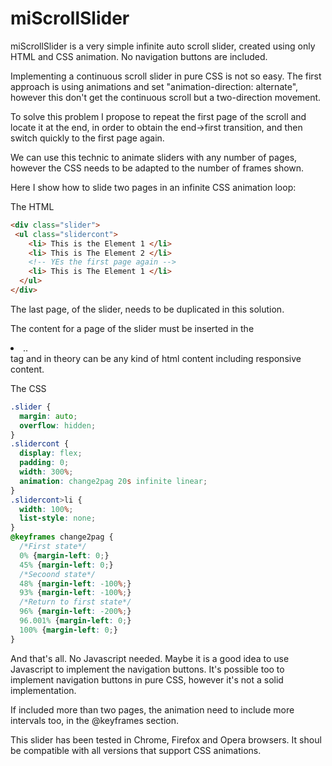 # miScrollSlider
miScrollSlider is a very simple infinite auto scroll slider, created using only HTML and CSS animation. No navigation buttons are included.

Implementing a continuous scroll slider in pure CSS is not so easy. The first approach is using animations and set "animation-direction: alternate", however this don't get the continuous scroll but a two-direction movement.

To solve this problem I propose to repeat the first page of the scroll and locate it at the end, in order to obtain the end->first transition, and then switch quickly to the first page again.

We can use this technic to animate sliders with any number of pages, however the CSS needs to be adapted to the number of frames shown.

Here I show how to slide two pages in an infinite CSS animation loop:

The HTML

```html
<div class="slider">
 <ul class="slidercont">
    <li> This is the Element 1 </li>
    <li> This is The Element 2 </li>
    <!-- YEs the first page again -->
    <li> This is The Element 1 </li>
  </ul>  
</div>
```     
The last page, of the slider, needs to be duplicated in this solution.

The content for a page of the slider must be inserted in the <li> .. </li> tag and in theory can be any kind of html content including responsive content.

The CSS

```css
.slider { 
  margin: auto;
  overflow: hidden;
}
.slidercont {  
  display: flex;
  padding: 0;
  width: 300%; 
  animation: change2pag 20s infinite linear;
}
.slidercont>li {  
  width: 100%;
  list-style: none;
}
@keyframes change2pag {
  /*First state*/
  0% {margin-left: 0;}
  45% {margin-left: 0;}
  /*Secoond state*/
  48% {margin-left: -100%;}
  93% {margin-left: -100%;}
  /*Return to first state*/
  96% {margin-left: -200%;}
  96.001% {margin-left: 0;}
  100% {margin-left: 0;}
}
```

And that's all. No Javascript needed. Maybe it is a good idea to use Javascript to implement the navigation buttons. It's possible too to implement navigation buttons in pure CSS, however it's not a solid implementation.

If included more than two pages, the animation need to include more intervals too, in the @keyframes section.

This slider has been tested in Chrome, Firefox and Opera browsers. It shoul be compatible with all versions that support CSS animations.
